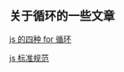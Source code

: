 ## 关于循环的一些文章

[js 的四种 for 循环](https://juejin.im/entry/5a1654e951882554b8373622)

[js 标准规范](http://hongfanqie.github.io/standardjs/)
